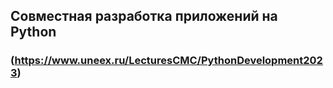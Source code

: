 ## Совместная разработка приложений на Python 

### (https://www.uneex.ru/LecturesCMC/PythonDevelopment2023)
